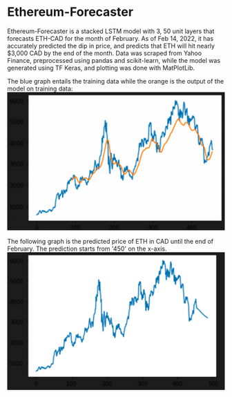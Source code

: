 # Ethereum-Forecaster
Ethereum-Forecaster is a stacked LSTM model with 3, 50 unit layers that forecasts ETH-CAD for the month of February. As of Feb 14, 2022, it has accurately predicted the dip in price, and predicts that ETH will hit nearly $3,000 CAD by the end of the month. Data was scraped from Yahoo Finance, preprocessed using pandas and scikit-learn, while the model was generated using TF Keras, and plotting was done with MatPlotLib.

The blue graph entails the training data while the orange is the output of the model on training data:
![plot](./images/train.png)

The following graph is the predicted price of ETH in CAD until the end of February. The prediction starts from '450' on the x-axis.
![plot](./images/predicted.png)
